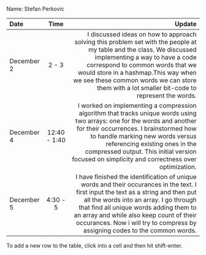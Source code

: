 Name: Stefan Perkovic

| Date       |     Time     |                                                                                                                                                                                                                                                                                                                                              Update |
|:-----------|:------------:|----------------------------------------------------------------------------------------------------------------------------------------------------------------------------------------------------------------------------------------------------------------------------------------------------------------------------------------------------:|
| December 2 |    2 - 3     |                   I discussed ideas on how to approach solving this problem set with the people at my table and the class. We discussed implementing a way to have a code correspond to common words that we would store in a hashmap.This way when we see these common words we can store them with a lot smaller bit-code to represent the words. |
| December 4 | 12:40 - 1:40 |            I worked on implementing a compression algorithm that tracks unique words using two arrays: one for the words and another for their occurrences. I brainstormed how to handle marking new words versus referencing existing ones in the compressed output. This initial version focused on simplicity and correctness over optimization. |
| December 5 |   4:30 - 5   | I have finished the identification of unique words and their occurances in the text. I first input the text as a string and then put all the words into an array. I go through that find all unique words adding them to an array and while also keep count of their occurances. Now i will try to compress by assigning codes to the common words. |


To add a new row to the table, click into a cell and then hit shift-enter.